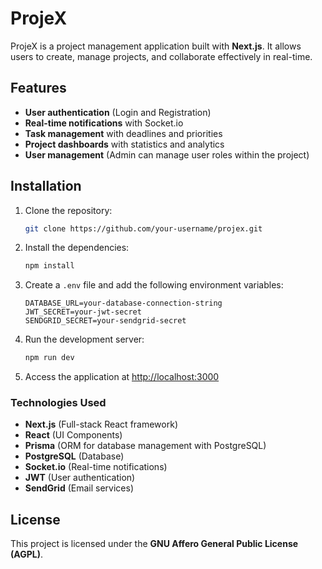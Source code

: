 
# ProjeX

ProjeX is a project management application built with **Next.js**. It allows users to create, manage projects, and collaborate effectively in real-time.

## Features

- **User authentication** (Login and Registration)
- **Real-time notifications** with Socket.io
- **Task management** with deadlines and priorities
- **Project dashboards** with statistics and analytics
- **User management** (Admin can manage user roles within the project)

## Installation

1. Clone the repository:

    ```bash
    git clone https://github.com/your-username/projex.git
    ```

2. Install the dependencies:

    ```bash
    npm install
    ```

3. Create a `.env` file and add the following environment variables:

    ```env
    DATABASE_URL=your-database-connection-string
    JWT_SECRET=your-jwt-secret
    SENDGRID_SECRET=your-sendgrid-secret
    ```

4. Run the development server:

    ```bash
    npm run dev
    ```

5. Access the application at [http://localhost:3000](http://localhost:3000)

### Technologies Used

- **Next.js** (Full-stack React framework)
- **React** (UI Components)
- **Prisma** (ORM for database management with PostgreSQL)
- **PostgreSQL** (Database)
- **Socket.io** (Real-time notifications)
- **JWT** (User authentication)
- **SendGrid** (Email services)

## License

This project is licensed under the **GNU Affero General Public License (AGPL)**.
